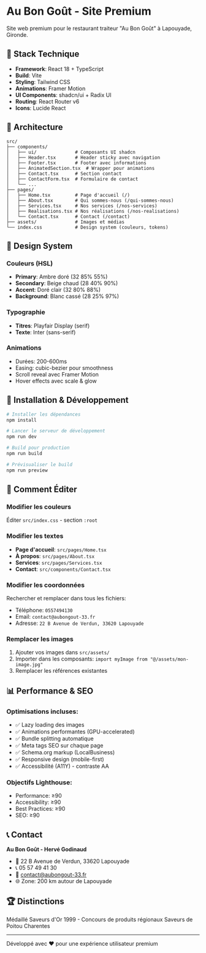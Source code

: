 # Au Bon Goût - Site Premium

Site web premium pour le restaurant traiteur "Au Bon Goût" à Lapouyade, Gironde.

## 🎨 Stack Technique

- **Framework**: React 18 + TypeScript
- **Build**: Vite
- **Styling**: Tailwind CSS
- **Animations**: Framer Motion
- **UI Components**: shadcn/ui + Radix UI
- **Routing**: React Router v6
- **Icons**: Lucide React

## 📁 Architecture

```
src/
├── components/
│   ├── ui/              # Composants UI shadcn
│   ├── Header.tsx       # Header sticky avec navigation
│   ├── Footer.tsx       # Footer avec informations
│   ├── AnimatedSection.tsx  # Wrapper pour animations
│   ├── Contact.tsx      # Section contact
│   ├── ContactForm.tsx  # Formulaire de contact
│   └── ...
├── pages/
│   ├── Home.tsx         # Page d'accueil (/)
│   ├── About.tsx        # Qui sommes-nous (/qui-sommes-nous)
│   ├── Services.tsx     # Nos services (/nos-services)
│   ├── Realisations.tsx # Nos réalisations (/nos-realisations)
│   └── Contact.tsx      # Contact (/contact)
├── assets/              # Images et médias
└── index.css            # Design system (couleurs, tokens)
```

## 🎨 Design System

### Couleurs (HSL)
- **Primary**: Ambre doré (32 85% 55%)
- **Secondary**: Beige chaud (28 40% 90%)
- **Accent**: Doré clair (32 80% 88%)
- **Background**: Blanc cassé (28 25% 97%)

### Typographie
- **Titres**: Playfair Display (serif)
- **Texte**: Inter (sans-serif)

### Animations
- Durées: 200-600ms
- Easing: cubic-bezier pour smoothness
- Scroll reveal avec Framer Motion
- Hover effects avec scale & glow

## 🚀 Installation & Développement

```bash
# Installer les dépendances
npm install

# Lancer le serveur de développement
npm run dev

# Build pour production
npm run build

# Prévisualiser le build
npm run preview
```

## 📝 Comment Éditer

### Modifier les couleurs
Éditer `src/index.css` - section `:root`

### Modifier les textes
- **Page d'accueil**: `src/pages/Home.tsx`
- **À propos**: `src/pages/About.tsx`
- **Services**: `src/pages/Services.tsx`
- **Contact**: `src/components/Contact.tsx`

### Modifier les coordonnées
Rechercher et remplacer dans tous les fichiers:
- Téléphone: `0557494130`
- Email: `contact@aubongout-33.fr`
- Adresse: `22 B Avenue de Verdun, 33620 Lapouyade`

### Remplacer les images
1. Ajouter vos images dans `src/assets/`
2. Importer dans les composants: `import myImage from "@/assets/mon-image.jpg"`
3. Remplacer les références existantes

## 📊 Performance & SEO

### Optimisations incluses:
- ✅ Lazy loading des images
- ✅ Animations performantes (GPU-accelerated)
- ✅ Bundle splitting automatique
- ✅ Meta tags SEO sur chaque page
- ✅ Schema.org markup (LocalBusiness)
- ✅ Responsive design (mobile-first)
- ✅ Accessibilité (A11Y) - contraste AA

### Objectifs Lighthouse:
- Performance: ≥90
- Accessibility: ≥90
- Best Practices: ≥90
- SEO: ≥90

## 📞 Contact

**Au Bon Goût - Hervé Godinaud**
- 📍 22 B Avenue de Verdun, 33620 Lapouyade
- 📞 05 57 49 41 30
- 📧 contact@aubongout-33.fr
- 🌐 Zone: 200 km autour de Lapouyade

## 🏆 Distinctions

Médaillé Saveurs d'Or 1999 - Concours de produits régionaux Saveurs de Poitou Charentes

---

Développé avec ❤️ pour une expérience utilisateur premium
